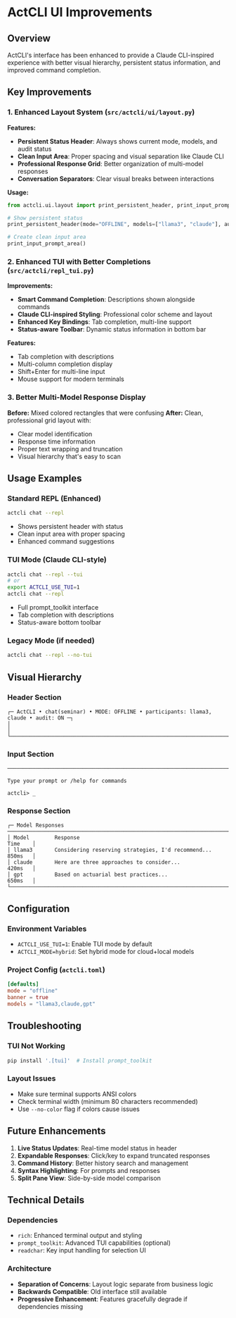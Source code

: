 # ActCLI UI Improvements

## Overview

ActCLI's interface has been enhanced to provide a Claude CLI-inspired experience with better visual hierarchy, persistent status information, and improved command completion.

## Key Improvements

### 1. Enhanced Layout System (`src/actcli/ui/layout.py`)

**Features:**
- **Persistent Status Header**: Always shows current mode, models, and audit status
- **Clean Input Area**: Proper spacing and visual separation like Claude CLI
- **Professional Response Grid**: Better organization of multi-model responses
- **Conversation Separators**: Clear visual breaks between interactions

**Usage:**
```python
from actcli.ui.layout import print_persistent_header, print_input_prompt_area

# Show persistent status
print_persistent_header(mode="OFFLINE", models=["llama3", "claude"], audit=True)

# Create clean input area
print_input_prompt_area()
```

### 2. Enhanced TUI with Better Completions (`src/actcli/repl_tui.py`)

**Improvements:**
- **Smart Command Completion**: Descriptions shown alongside commands
- **Claude CLI-inspired Styling**: Professional color scheme and layout
- **Enhanced Key Bindings**: Tab completion, multi-line support
- **Status-aware Toolbar**: Dynamic status information in bottom bar

**Features:**
- Tab completion with descriptions
- Multi-column completion display
- Shift+Enter for multi-line input
- Mouse support for modern terminals

### 3. Better Multi-Model Response Display

**Before:** Mixed colored rectangles that were confusing
**After:** Clean, professional grid layout with:
- Clear model identification
- Response time information
- Proper text wrapping and truncation
- Visual hierarchy that's easy to scan

## Usage Examples

### Standard REPL (Enhanced)
```bash
actcli chat --repl
```
- Shows persistent header with status
- Clean input area with proper spacing
- Enhanced command suggestions

### TUI Mode (Claude CLI-style)
```bash
actcli chat --repl --tui
# or
export ACTCLI_USE_TUI=1
actcli chat --repl
```
- Full prompt_toolkit interface
- Tab completion with descriptions
- Status-aware bottom toolbar

### Legacy Mode (if needed)
```bash
actcli chat --repl --no-tui
```

## Visual Hierarchy

### Header Section
```
┌─ ActCLI • chat(seminar) • MODE: OFFLINE • participants: llama3, claude • audit: ON ─┐
│                                                                                      │
└──────────────────────────────────────────────────────────────────────────────────────┘
```

### Input Section
```
─────────────────────────────────────────────────────────────────────────────────────────

Type your prompt or /help for commands

actcli> _
```

### Response Section
```
┌─ Model Responses ──────────────────────────────────────────────────────────────────────┐
│ Model        Response                                                          Time    │
│ llama3       Considering reserving strategies, I'd recommend...                850ms   │
│ claude       Here are three approaches to consider...                          420ms   │
│ gpt          Based on actuarial best practices...                              650ms   │
└────────────────────────────────────────────────────────────────────────────────────────┘
```

## Configuration

### Environment Variables
- `ACTCLI_USE_TUI=1`: Enable TUI mode by default
- `ACTCLI_MODE=hybrid`: Set hybrid mode for cloud+local models

### Project Config (`actcli.toml`)
```toml
[defaults]
mode = "offline"
banner = true
models = "llama3,claude,gpt"
```

## Troubleshooting

### TUI Not Working
```bash
pip install '.[tui]'  # Install prompt_toolkit
```

### Layout Issues
- Make sure terminal supports ANSI colors
- Check terminal width (minimum 80 characters recommended)
- Use `--no-color` flag if colors cause issues

## Future Enhancements

1. **Live Status Updates**: Real-time model status in header
2. **Expandable Responses**: Click/key to expand truncated responses
3. **Command History**: Better history search and management
4. **Syntax Highlighting**: For prompts and responses
5. **Split Pane View**: Side-by-side model comparison

## Technical Details

### Dependencies
- `rich`: Enhanced terminal output and styling
- `prompt_toolkit`: Advanced TUI capabilities (optional)
- `readchar`: Key input handling for selection UI

### Architecture
- **Separation of Concerns**: Layout logic separate from business logic
- **Backwards Compatible**: Old interface still available
- **Progressive Enhancement**: Features gracefully degrade if dependencies missing